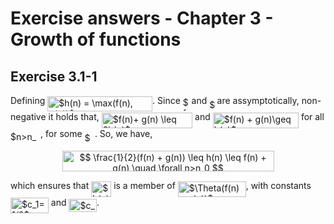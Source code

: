
# Exercise answers - Chapter 3 - Growth of functions

## Exercise 3.1-1

Defining <img alt="$h(n) = \max(f(n), g(n))$" src="https://rawgit.com/in	git@github.com:duffau/algos_and_data_structures/master/svgs/19e4010e3d019ea46c060e0f94917b41.svg?invert_in_darkmode" align="middle" width="167.817045pt" height="24.56553pt"/>. Since <img alt="$f$" src="https://rawgit.com/in	git@github.com:duffau/algos_and_data_structures/master/svgs/190083ef7a1625fbc75f243cffb9c96d.svg?invert_in_darkmode" align="middle" width="9.780705pt" height="22.74591pt"/> and <img alt="$g$" src="https://rawgit.com/in	git@github.com:duffau/algos_and_data_structures/master/svgs/3cf4fbd05970446973fc3d9fa3fe3c41.svg?invert_in_darkmode" align="middle" width="8.398995pt" height="14.10255pt"/> are assymptotically, non-negative it holds that, <img alt="$f(n)+ g(n) \leq 2h(n)$" src="https://rawgit.com/in	git@github.com:duffau/algos_and_data_structures/master/svgs/473dfd5578e27c7f976a2544c593bf7a.svg?invert_in_darkmode" align="middle" width="145.42902pt" height="24.56553pt"/> and <img alt="$f(n) + g(n)\geq h(n)$" src="https://rawgit.com/in	git@github.com:duffau/algos_and_data_structures/master/svgs/9b8b46b406272dc720c3fe107607f1d5.svg?invert_in_darkmode" align="middle" width="137.240565pt" height="24.56553pt"/> for all <img alt="$n&gt;n_0$" src="https://rawgit.com/in	git@github.com:duffau/algos_and_data_structures/master/svgs/41c2a98833a38e8203517d091f940629.svg?invert_in_darkmode" align="middle" width="48.058065pt" height="17.65764pt"/>, for some <img alt="$n_0$" src="https://rawgit.com/in	git@github.com:duffau/algos_and_data_structures/master/svgs/0ba57fd9f8ab88844631a2d9be8c6c29.svg?invert_in_darkmode" align="middle" width="16.3581pt" height="14.10255pt"/>. So, we have,
<p align="center"><img alt="$$&#10;\frac{1}{2}(f(n) + g(n)) \leq h(n) \leq f(n) + g(n) \quad \forall n&gt;n_0&#10;$$" src="https://rawgit.com/in	git@github.com:duffau/algos_and_data_structures/master/svgs/cb423652c4a256fe884e9609031e9a0e.svg?invert_in_darkmode" align="middle" width="339.0024pt" height="32.950665pt"/></p>
which ensures that <img alt="$h(n)$" src="https://rawgit.com/in	git@github.com:duffau/algos_and_data_structures/master/svgs/72b322da8035af6f39a0a9b5134877a2.svg?invert_in_darkmode" align="middle" width="32.0034pt" height="24.56553pt"/> is a member of <img alt="$\Theta(f(n) + g(n))$" src="https://rawgit.com/in	git@github.com:duffau/algos_and_data_structures/master/svgs/d0432e3e5d8927fd67398401d77de26a.svg?invert_in_darkmode" align="middle" width="108.84258pt" height="24.56553pt"/>, with constants <img alt="$c_1=1/2$" src="https://rawgit.com/in	git@github.com:duffau/algos_and_data_structures/master/svgs/8cdcfd41652df941ae071574c6990161.svg?invert_in_darkmode" align="middle" width="60.897045pt" height="24.56553pt"/> and <img alt="$c_2=1$" src="https://rawgit.com/in	git@github.com:duffau/algos_and_data_structures/master/svgs/6a2647497fcd93c0743a240e2e49c550.svg?invert_in_darkmode" align="middle" width="44.520135pt" height="21.10812pt"/>. 
